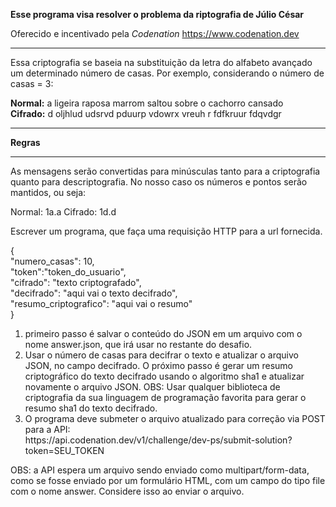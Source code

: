 <p><b>Esse programa visa resolver o problema da riptografia de Júlio César</b><qp></qp>

Oferecido e incentivado pela <i>Codenation</i>
https://www.codenation.dev

________________________

Essa criptografia se baseia na substituição da letra do alfabeto avançado um determinado número de casas. Por exemplo, considerando o número de casas = 3:

<b>Normal:</b> a ligeira raposa marrom saltou sobre o cachorro cansado
<br/><b>Cifrado:</b> d oljhlud udsrvd pduurp vdowrx vreuh r fdfkruur fdqvdgr

_____________________________
<b>Regras</b>
______________
As mensagens serão convertidas para minúsculas tanto para a criptografia quanto para descriptografia.
No nosso caso os números e pontos serão mantidos, ou seja:

Normal: 1a.a
Cifrado: 1d.d

Escrever um programa, que faça uma requisição HTTP para a url fornecida.

{
<br/>   "numero_casas": 10,
<br/>	"token":"token_do_usuario",
<br/>	"cifrado": "texto criptografado",
<br/>	"decifrado": "aqui vai o texto decifrado",
<br/>	"resumo_criptografico": "aqui vai o resumo"
<br/>}

<ol>
<li> primeiro passo é salvar o conteúdo do JSON em um arquivo com o nome answer.json, que irá usar no restante do desafio.</li>

<li>Usar o número de casas para decifrar o texto e atualizar o arquivo JSON, no campo decifrado. O próximo passo é gerar um resumo criptográfico do texto decifrado usando o algoritmo sha1 e atualizar novamente o arquivo JSON. OBS: 
Usar qualquer biblioteca de criptografia da sua linguagem de programação favorita para gerar o resumo sha1 do texto decifrado.</li>

<li>O programa deve submeter o arquivo atualizado para correção via POST para a API:<br/>
https://api.codenation.dev/v1/challenge/dev-ps/submit-solution?token=SEU_TOKEN</li></ol>
OBS: a API espera um arquivo sendo enviado como multipart/form-data, como se fosse enviado por um formulário HTML, com um campo do tipo file com o nome answer. Considere isso ao enviar o arquivo.